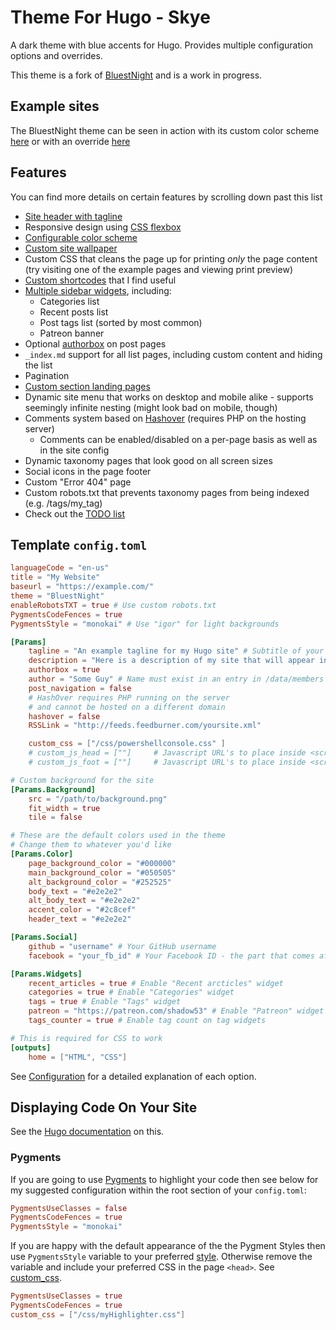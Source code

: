 # Theme For Hugo - Skye
A dark theme with blue accents for Hugo. Provides multiple configuration options and overrides.

This theme is a fork of [BluestNight](https://gitlab.com/Shadow53/BluestNight) and is a work in progress.

## Example sites
The BluestNight theme can be seen in action with its custom color scheme [here](https://mnbryant.com) or with an override [here](https://shadow53.com)

## Features

You can find more details on certain features by scrolling down past this list

- [Site header with tagline](#site-headertagline)
- Responsive design using [CSS flexbox](https://developer.mozilla.org/en-US/docs/Web/CSS/CSS_Flexible_Box_Layout/Using_CSS_flexible_boxes)
- [Configurable color scheme](#custom-colors)
- [Custom site wallpaper](#custom-wallpaper)
- Custom CSS that cleans the page up for printing *only* the page content (try visiting one of the example pages and viewing print preview)
- [Custom shortcodes](#shortcodes) that I find useful
- [Multiple sidebar widgets](#sidebar-widgets), including:
  - Categories list
  - Recent posts list
  - Post tags list (sorted by most common)
  - Patreon banner
- Optional [authorbox](#authorbox) on post pages
- `_index.md` support for all list pages, including custom content and hiding the list
- Pagination
- [Custom section landing pages](#custom-section-landing-pages)
- Dynamic site menu that works on desktop and mobile alike - supports seemingly infinite nesting (might look bad on mobile, though)
- Comments system based on [Hashover](http://tildehash.com/?page=hashover) (requires PHP on the hosting server)
  - Comments can be enabled/disabled on a per-page basis as well as in the site config
- Dynamic taxonomy pages that look good on all screen sizes
- Social icons in the page footer
- Custom "Error 404" page
- Custom robots.txt that prevents taxonomy pages from being indexed (e.g. /tags/my_tag)
- Check out the [TODO list](https://github.com/Shadow53/BluestNight)

## Template `config.toml`

``` toml
languageCode = "en-us"
title = "My Website"
baseurl = "https://example.com/"
theme = "BluestNight"
enableRobotsTXT = true # Use custom robots.txt
PygmentsCodeFences = true
PygmentsStyle = "monokai" # Use "igor" for light backgrounds

[Params]
    tagline = "An example tagline for my Hugo site" # Subtitle of your site
    description = "Here is a description of my site that will appear in search engine results - W00t!" # Description of your site
    authorbox = true
    author = "Some Guy" # Name must exist in an entry in /data/members
    post_navigation = false
    # HashOver requires PHP running on the server
    # and cannot be hosted on a different domain
    hashover = false
    RSSLink = "http://feeds.feedburner.com/yoursite.xml"

    custom_css = ["/css/powershellconsole.css" ]
	# custom_js_head = [""]		# Javascript URL's to place inside <script src=> tags in the header
	# custom_js_foot = [""] 	# Javascript URL's to place inside <script src=> tags in the footer

# Custom background for the site
[Params.Background]
    src = "/path/to/background.png"
    fit_width = true
    tile = false

# These are the default colors used in the theme
# Change them to whatever you'd like
[Params.Color]
    page_background_color = "#000000"
    main_background_color = "#050505"
    alt_background_color = "#252525"
    body_text = "#e2e2e2"
    alt_body_text = "#e2e2e2"
    accent_color = "#2c8cef"
    header_text = "#e2e2e2"

[Params.Social]
    github = "username" # Your GitHub username
    facebook = "your_fb_id" # Your Facebook ID - the part that comes after https://facebook.com/ on your profile page

[Params.Widgets]
    recent_articles = true # Enable "Recent arcticles" widget
    categories = true # Enable "Categories" widget
    tags = true # Enable "Tags" widget
    patreon = "https://patreon.com/shadow53" # Enable "Patreon" widget
    tags_counter = true # Enable tag count on tag widgets

# This is required for CSS to work
[outputs]
    home = ["HTML", "CSS"]

```

See [Configuration](/Configuration.md) for a detailed explanation of each option.

## Displaying Code On Your Site

See the [Hugo documentation](https://gohugo.io/extras/highlighting/) on this.

### Pygments

If you are going to use [Pygments](http://pygments.org/) to highlight your code then see below for my suggested configuration within the root section of your `config.toml`:


``` toml
PygmentsUseClasses = false
PygmentsCodeFences = true
PygmentsStyle = "monokai"
```

If you are happy with the default appearance of the the Pygment Styles then use `PygmentsStyle` variable to your preferred [style](http://pygments.org/docs/styles/). Otherwise remove the variable and include your preferred CSS in the page `<head>`. See [custom_css](#/Configuration.md#custom_css).

``` toml
PygmentsUseClasses = true
PygmentsCodeFences = true
custom_css = ["/css/myHighlighter.css"]
```
